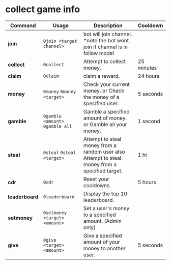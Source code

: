 
#  collect game info

| Command          | Usage                              | Description                                                                                  | Cooldown     |
|------------------|------------------------------------|----------------------------------------------------------------------------------------------|--------------|
| **join**      | `0join <target channel>`                         |bot will join channel. *note the bot wont join if channel is in follow mode!                                                               
| **collect**      | `0collect`                         | Attempt to collect money.                                                                    | 25 minutes   |
| **claim**        | `0claim`                           | claim a reward.                                                                   | 24 hours     |
| **money**        |  `0money` `0money <target>`        |  Check your current money. or Check the money of a specified user.                           |  5 seconds   |
| **gamble**       | `0gamble <amount>`  `0gamble all` | Gamble a specified amount of money. or Gamble all your money.                                 | 1 second     |
| **steal**        | `0steal` `0steal <target>`        | Attempt to steal money from a random user also  Attempt to steal money from a specified target. | 1 hr   |
| **cdr**          | `0cdr`                             | Reset your cooldowns.                                                                        | 5 hours      |
| **leaderboard**  | `0leaderboard`                     | Display the top 10 leaderboard.                                                              |         |
| **setmoney**     | `0setmoney <target> <amount>`      | Set a user's money to a specified amount. (Admin only)                                       |         |
| **give**         | `0give <target> <amount>`          | Give a specified amount of your money to another user.                                       | 5 seconds    |
